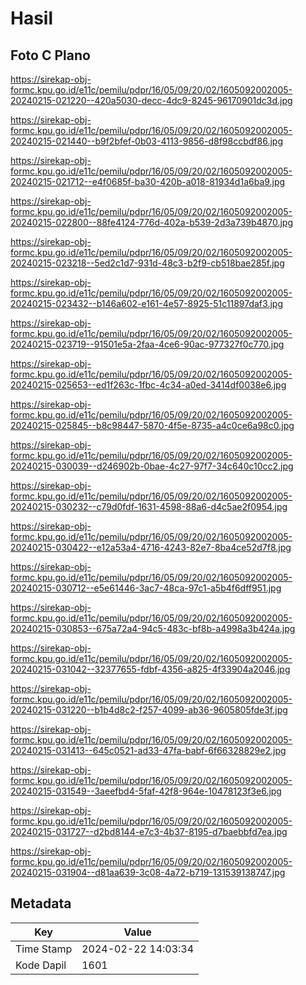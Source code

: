 # Hasil

## Foto C Plano

https://sirekap-obj-formc.kpu.go.id/e11c/pemilu/pdpr/16/05/09/20/02/1605092002005-20240215-021220--420a5030-decc-4dc9-8245-96170901dc3d.jpg

https://sirekap-obj-formc.kpu.go.id/e11c/pemilu/pdpr/16/05/09/20/02/1605092002005-20240215-021440--b9f2bfef-0b03-4113-9856-d8f98ccbdf86.jpg

https://sirekap-obj-formc.kpu.go.id/e11c/pemilu/pdpr/16/05/09/20/02/1605092002005-20240215-021712--e4f0685f-ba30-420b-a018-81934d1a6ba9.jpg

https://sirekap-obj-formc.kpu.go.id/e11c/pemilu/pdpr/16/05/09/20/02/1605092002005-20240215-022800--88fe4124-776d-402a-b539-2d3a739b4870.jpg

https://sirekap-obj-formc.kpu.go.id/e11c/pemilu/pdpr/16/05/09/20/02/1605092002005-20240215-023218--5ed2c1d7-931d-48c3-b2f9-cb518bae285f.jpg

https://sirekap-obj-formc.kpu.go.id/e11c/pemilu/pdpr/16/05/09/20/02/1605092002005-20240215-023432--b146a602-e161-4e57-8925-51c11897daf3.jpg

https://sirekap-obj-formc.kpu.go.id/e11c/pemilu/pdpr/16/05/09/20/02/1605092002005-20240215-023719--91501e5a-2faa-4ce6-90ac-977327f0c770.jpg

https://sirekap-obj-formc.kpu.go.id/e11c/pemilu/pdpr/16/05/09/20/02/1605092002005-20240215-025653--ed1f263c-1fbc-4c34-a0ed-3414df0038e6.jpg

https://sirekap-obj-formc.kpu.go.id/e11c/pemilu/pdpr/16/05/09/20/02/1605092002005-20240215-025845--b8c98447-5870-4f5e-8735-a4c0ce6a98c0.jpg

https://sirekap-obj-formc.kpu.go.id/e11c/pemilu/pdpr/16/05/09/20/02/1605092002005-20240215-030039--d246902b-0bae-4c27-97f7-34c640c10cc2.jpg

https://sirekap-obj-formc.kpu.go.id/e11c/pemilu/pdpr/16/05/09/20/02/1605092002005-20240215-030232--c79d0fdf-1631-4598-88a6-d4c5ae2f0954.jpg

https://sirekap-obj-formc.kpu.go.id/e11c/pemilu/pdpr/16/05/09/20/02/1605092002005-20240215-030422--e12a53a4-4716-4243-82e7-8ba4ce52d7f8.jpg

https://sirekap-obj-formc.kpu.go.id/e11c/pemilu/pdpr/16/05/09/20/02/1605092002005-20240215-030712--e5e61446-3ac7-48ca-97c1-a5b4f6dff951.jpg

https://sirekap-obj-formc.kpu.go.id/e11c/pemilu/pdpr/16/05/09/20/02/1605092002005-20240215-030853--675a72a4-94c5-483c-bf8b-a4998a3b424a.jpg

https://sirekap-obj-formc.kpu.go.id/e11c/pemilu/pdpr/16/05/09/20/02/1605092002005-20240215-031042--32377655-fdbf-4356-a825-4f33904a2046.jpg

https://sirekap-obj-formc.kpu.go.id/e11c/pemilu/pdpr/16/05/09/20/02/1605092002005-20240215-031220--b1b4d8c2-f257-4099-ab36-9605805fde3f.jpg

https://sirekap-obj-formc.kpu.go.id/e11c/pemilu/pdpr/16/05/09/20/02/1605092002005-20240215-031413--645c0521-ad33-47fa-babf-6f66328829e2.jpg

https://sirekap-obj-formc.kpu.go.id/e11c/pemilu/pdpr/16/05/09/20/02/1605092002005-20240215-031549--3aeefbd4-5faf-42f8-964e-10478123f3e6.jpg

https://sirekap-obj-formc.kpu.go.id/e11c/pemilu/pdpr/16/05/09/20/02/1605092002005-20240215-031727--d2bd8144-e7c3-4b37-8195-d7baebbfd7ea.jpg

https://sirekap-obj-formc.kpu.go.id/e11c/pemilu/pdpr/16/05/09/20/02/1605092002005-20240215-031904--d81aa639-3c08-4a72-b719-131539138747.jpg


## Metadata

| Key        | Value               |
| ---------- | ------------------- |
| Time Stamp | 2024-02-22 14:03:34 |
| Kode Dapil | 1601                |



